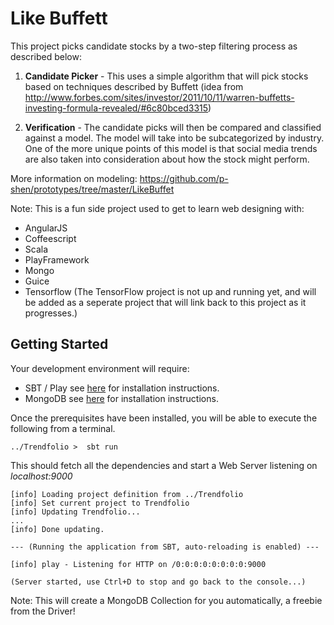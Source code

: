 Like Buffett
===========
This project picks candidate stocks by a two-step filtering process as described below:

1. **Candidate Picker** - This uses a simple algorithm that will pick stocks based on techniques described by Buffett
   (idea from http://www.forbes.com/sites/investor/2011/10/11/warren-buffetts-investing-formula-revealed/#6c80bced3315)

2. **Verification** - The candidate picks will then be compared and classified against a model. The model will take into
   be subcategorized by industry. One of the more unique points of this model is that social media trends are also taken
   into consideration about how the stock might perform.

More information on modeling: https://github.com/p-shen/prototypes/tree/master/LikeBuffet


Note: This is a fun side project used to get to learn web designing with:
*   AngularJS
*   Coffeescript
*   Scala
*   PlayFramework
*   Mongo
*   Guice
*   Tensorflow (The TensorFlow project is not up and running yet, and will be added as a seperate project that will
link back to this project as it progresses.)

Getting Started
----------

Your development environment will require:
*  SBT / Play see [here](http://www.scala-sbt.org/0.13/docs/index.html) for installation instructions.
*  MongoDB see [here](https://www.mongodb.com/download-center?jmp=nav) for installation instructions.

Once the prerequisites have been installed, you will be able to execute the following from a terminal.

```
../Trendfolio >  sbt run
```

This should fetch all the dependencies and start a Web Server listening on *localhost:9000*

```
[info] Loading project definition from ../Trendfolio
[info] Set current project to Trendfolio
[info] Updating Trendfolio...
...
[info] Done updating.

--- (Running the application from SBT, auto-reloading is enabled) ---

[info] play - Listening for HTTP on /0:0:0:0:0:0:0:0:9000

(Server started, use Ctrl+D to stop and go back to the console...)

```

Note: This will create a MongoDB Collection for you automatically, a freebie from the Driver!